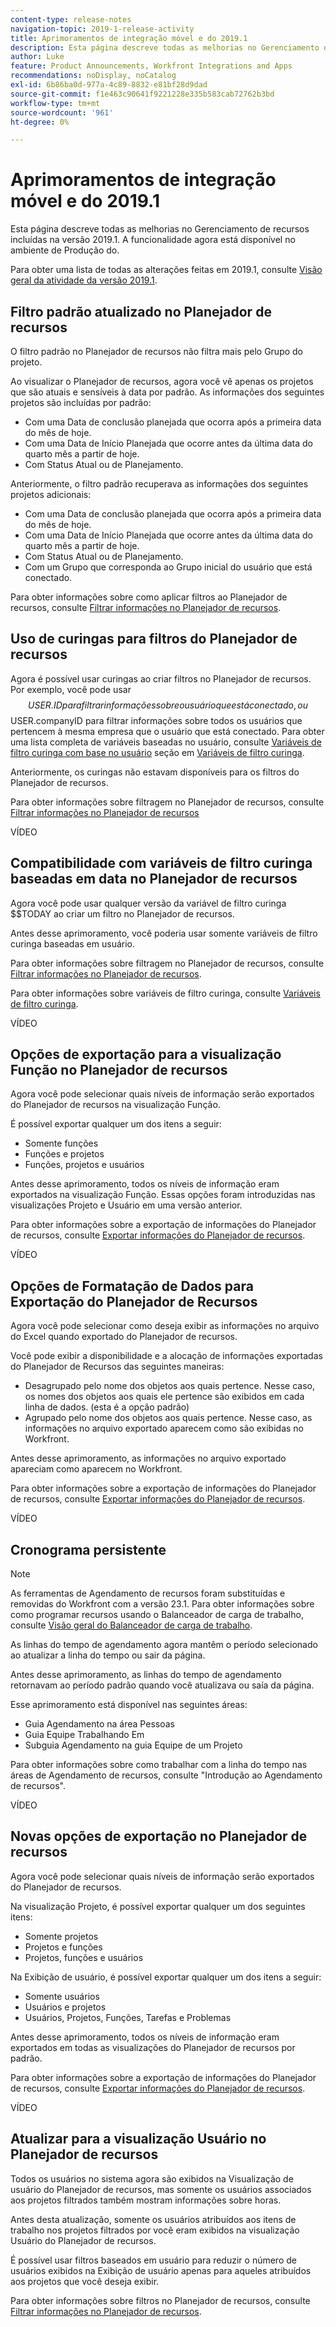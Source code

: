 ```yaml
---
content-type: release-notes
navigation-topic: 2019-1-release-activity
title: Aprimoramentos de integração móvel e do 2019.1
description: Esta página descreve todas as melhorias no Gerenciamento de recursos incluídas na versão 2019.1. A funcionalidade agora está disponível no ambiente de Produção do.
author: Luke
feature: Product Announcements, Workfront Integrations and Apps
recommendations: noDisplay, noCatalog
exl-id: 6b86ba0d-977a-4c89-8832-e81bf28d9dad
source-git-commit: f1e463c90641f9221228e335b583cab72762b3bd
workflow-type: tm+mt
source-wordcount: '961'
ht-degree: 0%

---
```


# Aprimoramentos de integração móvel e do 2019.1

Esta página descreve todas as melhorias no Gerenciamento de recursos incluídas na versão 2019.1. A funcionalidade agora está disponível no ambiente de Produção do.

Para obter uma lista de todas as alterações feitas em 2019.1, consulte [Visão geral da atividade da versão 2019.1](../../../../product-announcements/product-releases/quarterly-release-archive/2019.1-release-activity/2019-1-release-activity-overview.md).

## Filtro padrão atualizado no Planejador de recursos

O filtro padrão no Planejador de recursos não filtra mais pelo Grupo do projeto.

Ao visualizar o Planejador de recursos, agora você vê apenas os projetos que são atuais e sensíveis à data por padrão. As informações dos seguintes projetos são incluídas por padrão:

* Com uma Data de conclusão planejada que ocorra após a primeira data do mês de hoje.
* Com uma Data de Início Planejada que ocorre antes da última data do quarto mês a partir de hoje.
* Com Status Atual ou de Planejamento.

Anteriormente, o filtro padrão recuperava as informações dos seguintes projetos adicionais:

* Com uma Data de conclusão planejada que ocorra após a primeira data do mês de hoje.
* Com uma Data de Início Planejada que ocorre antes da última data do quarto mês a partir de hoje.
* Com Status Atual ou de Planejamento.
* Com um Grupo que corresponda ao Grupo inicial do usuário que está conectado.

Para obter informações sobre como aplicar filtros ao Planejador de recursos, consulte [Filtrar informações no Planejador de recursos](../../../../resource-mgmt/resource-planning/filter-resource-planner.md).

## Uso de curingas para filtros do Planejador de recursos

Agora é possível usar curingas ao criar filtros no Planejador de recursos. Por exemplo, você pode usar $$USER.ID para filtrar informações sobre o usuário que está conectado, ou $$USER.companyID para filtrar informações sobre todos os usuários que pertencem à mesma empresa que o usuário que está conectado. Para obter uma lista completa de variáveis baseadas no usuário, consulte [Variáveis de filtro curinga com base no usuário](../../../../reports-and-dashboards/reports/reporting-elements/understand-wildcard-filter-variables.md#user-based-variables) seção em [Variáveis de filtro curinga](../../../../reports-and-dashboards/reports/reporting-elements/understand-wildcard-filter-variables.md).

Anteriormente, os curingas não estavam disponíveis para os filtros do Planejador de recursos.

Para obter informações sobre filtragem no Planejador de recursos, consulte [Filtrar informações no Planejador de recursos](../../../../resource-mgmt/resource-planning/filter-resource-planner.md)

VÍDEO

## Compatibilidade com variáveis de filtro curinga baseadas em data no Planejador de recursos

Agora você pode usar qualquer versão da variável de filtro curinga $$TODAY ao criar um filtro no Planejador de recursos.

Antes desse aprimoramento, você poderia usar somente variáveis de filtro curinga baseadas em usuário.

Para obter informações sobre filtragem no Planejador de recursos, consulte [Filtrar informações no Planejador de recursos](../../../../resource-mgmt/resource-planning/filter-resource-planner.md).

Para obter informações sobre variáveis de filtro curinga, consulte [Variáveis de filtro curinga](../../../../reports-and-dashboards/reports/reporting-elements/understand-wildcard-filter-variables.md).

VÍDEO

## Opções de exportação para a visualização Função no Planejador de recursos

Agora você pode selecionar quais níveis de informação serão exportados do Planejador de recursos na visualização Função.

É possível exportar qualquer um dos itens a seguir:

* Somente funções
* Funções e projetos
* Funções, projetos e usuários

Antes desse aprimoramento, todos os níveis de informação eram exportados na visualização Função. Essas opções foram introduzidas nas visualizações Projeto e Usuário em uma versão anterior.

Para obter informações sobre a exportação de informações do Planejador de recursos, consulte [Exportar informações do Planejador de recursos](../../../../resource-mgmt/resource-planning/export-resource-planner.md).

VÍDEO

## Opções de Formatação de Dados para Exportação do Planejador de Recursos

Agora você pode selecionar como deseja exibir as informações no arquivo do Excel quando exportado do Planejador de recursos.

Você pode exibir a disponibilidade e a alocação de informações exportadas do Planejador de Recursos das seguintes maneiras:

* Desagrupado pelo nome dos objetos aos quais pertence. Nesse caso, os nomes dos objetos aos quais ele pertence são exibidos em cada linha de dados. (esta é a opção padrão)
* Agrupado pelo nome dos objetos aos quais pertence. Nesse caso, as informações no arquivo exportado aparecem como são exibidas no Workfront.

Antes desse aprimoramento, as informações no arquivo exportado apareciam como aparecem no Workfront.

Para obter informações sobre a exportação de informações do Planejador de recursos, consulte [Exportar informações do Planejador de recursos](../../../../resource-mgmt/resource-planning/export-resource-planner.md).

VÍDEO

## Cronograma persistente

>[!NOTE]
>
>As ferramentas de Agendamento de recursos foram substituídas e removidas do Workfront com a versão 23.1. Para obter informações sobre como programar recursos usando o Balanceador de carga de trabalho, consulte [Visão geral do Balanceador de carga de trabalho](../../../../resource-mgmt/workload-balancer/overview-workload-balancer.md).

As linhas do tempo de agendamento agora mantêm o período selecionado ao atualizar a linha do tempo ou sair da página.

Antes desse aprimoramento, as linhas do tempo de agendamento retornavam ao período padrão quando você atualizava ou saía da página.

Esse aprimoramento está disponível nas seguintes áreas:

* Guia Agendamento na área Pessoas
* Guia Equipe Trabalhando Em
* Subguia Agendamento na guia Equipe de um Projeto

Para obter informações sobre como trabalhar com a linha do tempo nas áreas de Agendamento de recursos, consulte &quot;Introdução ao Agendamento de recursos&quot;.

VÍDEO

## Novas opções de exportação no Planejador de recursos

Agora você pode selecionar quais níveis de informação serão exportados do Planejador de recursos.

Na visualização Projeto, é possível exportar qualquer um dos seguintes itens:

* Somente projetos
* Projetos e funções
* Projetos, funções e usuários

Na Exibição de usuário, é possível exportar qualquer um dos itens a seguir:

* Somente usuários
* Usuários e projetos
* Usuários, Projetos, Funções, Tarefas e Problemas

Antes desse aprimoramento, todos os níveis de informação eram exportados em todas as visualizações do Planejador de recursos por padrão.

Para obter informações sobre a exportação de informações do Planejador de recursos, consulte [Exportar informações do Planejador de recursos](../../../../resource-mgmt/resource-planning/export-resource-planner.md).

VÍDEO

## Atualizar para a visualização Usuário no Planejador de recursos

Todos os usuários no sistema agora são exibidos na Visualização de usuário do Planejador de recursos, mas somente os usuários associados aos projetos filtrados também mostram informações sobre horas.

Antes desta atualização, somente os usuários atribuídos aos itens de trabalho nos projetos filtrados por você eram exibidos na visualização Usuário do Planejador de recursos.

É possível usar filtros baseados em usuário para reduzir o número de usuários exibidos na Exibição de usuário apenas para aqueles atribuídos aos projetos que você deseja exibir.

Para obter informações sobre filtros no Planejador de recursos, consulte [Filtrar informações no Planejador de recursos](../../../../resource-mgmt/resource-planning/filter-resource-planner.md).

